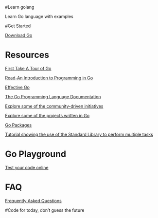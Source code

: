 #Learn golang

Learn Go language with examples 

#Get Started

[Download Go](www.golang.org/dl/)

# Resources

[First Take A Tour of Go](http://tour.golang.org/welcome/1)

[Read-An Introduction to Programming in Go](www.golang-book.com)

[Effective Go](www.golang.org/doc/effective_go.html)

[The Go Programming Language Documentation](www.golang.org/doc/)

[Explore some of the community-driven initiatives](www.github.com/golang/go/wiki/Learn)

[Explore some of the projects written in Go](www.github.com/golang/go/wiki/Projects)

[Go Packages](www.golang.org/pkg/)

[Tutorial showing the use of the Standard Library to perform multiple tasks](www.learnxinyminutes.com/docs/go/)

# Go Playground

[Test your code online](www.play.golang.org/)

# FAQ

[Frequently Asked Questions](www.golang.org/doc/faq)

#Code for today, don’t guess the future


